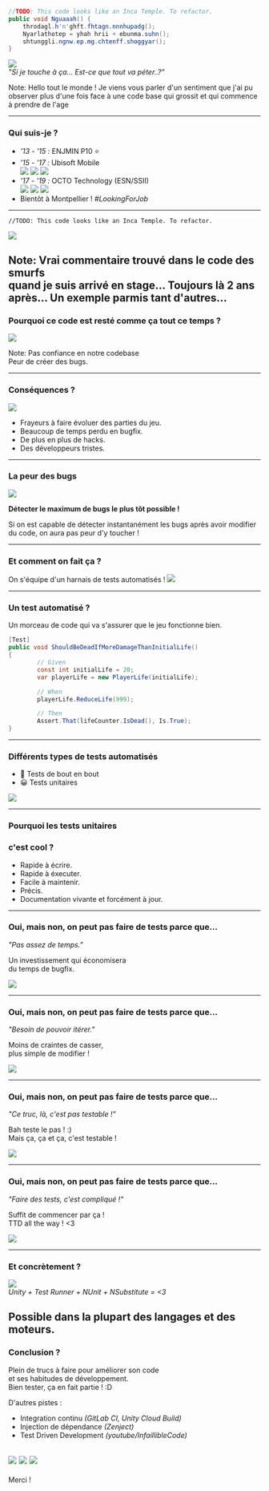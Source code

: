 ```c#
//TODO: This code looks like an Inca Temple. To refactor.
public void Nguaaah() {
	throdagl.h'n'ghft.fhtagn.nnnhupadg();
	Nyarlathotep = yhah hrii + ebunma.suhn();
	shtunggli.ngnw.ep.mg.chtenff.shoggyar();
} 
```
![](images/indianaswap.webp)  
_"Si je touche à ça... Est-ce que tout va péter..?"_

Note:
Hello tout le monde !
Je viens vous parler d'un sentiment que j'ai pu observer plus d'une fois
face à une code base qui grossit et qui commence à prendre de l'age

---

### Qui suis-je ?
- *'13 - '15 :* ENJMIN P10 ⭐  
- *'15 - '17 :* Ubisoft Mobile  
![](images/ubimobile.png)<!-- .element height="100px" -->
![](images/smurfs.jpg)<!-- .element height="100px" -->
![](images/smurfs_banniere.jpg)<!-- .element height="100px" -->
- *'17 - '19 :* OCTO Technology (ESN/SSII)  
![](images/octo.jpg)<!-- .element height="100px" -->
![](images/thereisabetterway.png)<!-- .element height="100px" -->
![](images/culturecode.png)<!-- .element height="100px" -->
- Bientôt à Montpellier ! *#LookingForJob*

---


```
//TODO: This code looks like an Inca Temple. To refactor.
```

![](images/proglife.png)<!-- .element class="fragment" data-fragment-index="3" -->

Note:
Vrai commentaire trouvé dans le code des smurfs  
quand je suis arrivé en stage...
Toujours là 2 ans après...
Un exemple parmis tant d'autres...
---

### Pourquoi ce code est resté comme ça tout ce temps ?

![](images/codersanstests.jpg)<!-- .element: class="fragment" data-fragment-index="1" height="400px" -->  

Note:
Pas confiance en notre codebase  
Peur de créer des bugs.  

---

### Conséquences ?

![](images/codebasecracra.jpg)<!-- .element: height="250px" -->  

- Frayeurs à faire évoluer des parties du jeu. <!-- .element class="fragment" data-fragment-index="1" -->  
- Beaucoup de temps perdu en bugfix. <!-- .element class="fragment" data-fragment-index="2" -->  
- De plus en plus de hacks. <!-- .element class="fragment" data-fragment-index="3" -->  
- Des développeurs tristes. <!-- .element class="fragment" data-fragment-index="4" -->  

---

### La peur des bugs

![](images/bugdetection.png)

**Détecter le maximum de bugs le plus tôt possible !**<!-- .element: class="fragment" data-fragment-index="1" -->  

Si on est capable de détecter instantanément les bugs après avoir modifier du code,
on aura pas peur d'y toucher !<!-- .element: class="fragment" data-fragment-index="1" -->  


---

### Et comment on fait ça ?

On s'équipe d'un harnais de tests automatisés !
![](images/coderavectests.jpg)<!-- .element: height="250px" -->  

---

### Un test automatisé ?

Un morceau de code qui va s'assurer que le jeu fonctionne bien.

```C#
[Test]
public void ShouldBeDeadIfMoreDamageThanInitialLife()
{
		// Given
		const int initialLife = 20;
		var playerLife = new PlayerLife(initialLife);

		// When
		playerLife.ReduceLife(999);

		// Then
		Assert.That(lifeCounter.IsDead(), Is.True);
}
```

---

### Différents types de tests automatisés

- 🤔 Tests de bout en bout <!-- .element: class="fragment" data-fragment-index="1" -->  
- 😀 Tests unitaires <!-- .element: class="fragment" data-fragment-index="2" -->  

![](images/pyramid.png) <!-- .element: class="fragment" data-fragment-index="3" height="350px" -->  

---

### Pourquoi les tests unitaires  
### c'est cool ?

- Rapide à écrire. <!-- .element: class="fragment" data-fragment-index="1" -->  
- Rapide à éxecuter. <!-- .element: class="fragment" data-fragment-index="2" -->  
- Facile à maintenir. <!-- .element: class="fragment" data-fragment-index="3" -->  
- Précis. <!-- .element: class="fragment" data-fragment-index="4" -->  
- Documentation vivante et forcément à jour. <!-- .element: class="fragment" data-fragment-index="5" -->  

---

### Oui, mais non, on peut pas faire de tests parce que...

_"Pas assez de temps."_  

Un investissement qui économisera  
du temps de bugfix.
<!-- .element: class="fragment" data-fragment-index="1" -->  
![](images/catbug.gif)<!-- .element: class="fragment" data-fragment-index="1" height="250px" --> 

---

### Oui, mais non, on peut pas faire de tests parce que...

_"Besoin de pouvoir itérer."_  

Moins de craintes de casser,  
plus simple de modifier !
<!-- .element: class="fragment" data-fragment-index="1" -->  
![](images/catbreak.gif)<!-- .element: class="fragment" data-fragment-index="1" height="250px" --> 

---

### Oui, mais non, on peut pas faire de tests parce que...

_"Ce truc, là, c'est pas testable !"_  

Bah teste le pas ! :)  
Mais ça, ça et ça, c'est testable !
<!-- .element: class="fragment" data-fragment-index="1" -->  
![](images/catthat.gif)<!-- .element: class="fragment" data-fragment-index="1" height="250px" --> 

---

### Oui, mais non, on peut pas faire de tests parce que...

_"Faire des tests, c'est compliqué !"_  

Suffit de commencer par ça !  
TTD all the way ! <3
<!-- .element: class="fragment" data-fragment-index="1" -->  
![](images/cattdd.gif)<!-- .element: class="fragment" data-fragment-index="1" height="250px" --> 

---

### Et concrètement ?
![](images/unitytestrunner.png)<!-- .element: height="400px" -->   
_Unity + Test Runner + NUnit + NSubstitute = <3_

Possible dans la plupart des langages et des moteurs.
---

### Conclusion ?

Plein de trucs à faire pour améliorer son code  
et ses habitudes de développement.  
Bien tester, ça en fait partie ! :D  

D'autres pistes : <!-- .element: class="fragment" data-fragment-index="2" -->  
- Integration continu <!-- .element: class="fragment" data-fragment-index="2" -->
_(GitLab CI, Unity Cloud Build)_ <!-- .element: class="fragment" data-fragment-index="2" --> 
- Injection de dépendance <!-- .element: class="fragment" data-fragment-index="3" -->
_(Zenject)_ <!-- .element: class="fragment" data-fragment-index="3" -->  
- Test Driven Development <!-- .element: class="fragment" data-fragment-index="4" -->
_(youtube/InfaillibleCode)_ <!-- .element: class="fragment" data-fragment-index="4" -->  

![](images/gitlab.png) <!-- .element: class="fragment" data-fragment-index="4" height="100px" -->
![](images/zenject.png) <!-- .element: class="fragment" data-fragment-index="4" height="100px" -->
![](images/infailliblecode.jpg) <!-- .element: class="fragment" data-fragment-index="4" height="100px" -->  
---

Merci !
